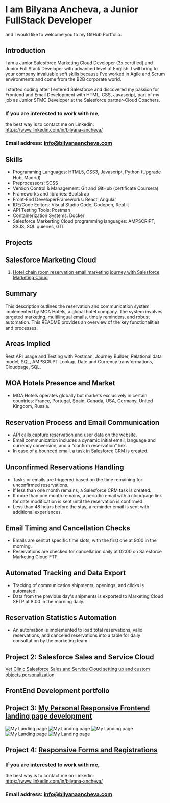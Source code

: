 # I am Bilyana Ancheva, a Junior FullStack Developer 
and I would like to welcome you to my GitHub Portfolio.

## Introduction

I am a Junior Salesforce Marketing Cloud Developer (3x certified) 
and Junior Full Stack Developer with advanced level of English.
I will bring to your company invaluable soft skills because I've worked in Agile and Scrum environments and come from the B2B corporate world.

I started coding after I entered Salesforce and discovered my passion for Frontend and Email Development with HTML, CSS, Javascript,
part of my job as Junior SFMC Developer at the Salesforce partner-Cloud Coachers.

### If you are interested to work with me, 
the best way is to contact me on Linkedin: https://www.linkedin.com/in/bilyana-ancheva/

### Email address: info@bilyanaancheva.com

## Skills
- Programming Languages: HTML5, CSS3, Javascript, Python (Upgrade Hub, Madrid)
- Preprocessors: SCSS
- Version Control & Management: Git and GitHub (certificate Coursera)
- Frameworks and libraries: Bootstrap
- Front-End DeveloperFrameworks: React, Angular
- IDE/Code Editors: Visual Studio Code, Codepen, Repl.it
- API Testing Tools: Postman
- Containerization Systems: Docker
- Salesforce Markerting Cloud programming languages: AMPSCRIPT, SSJS, SQL quieries, GTL

## Projects
## Salesforce Marketing Cloud
1. [Hotel chain room reservation email marketing journey with Salesforce Marketing Cloud ](https://docs.google.com/document/d/1HgVFumFAqz3yVIDk9XMr3QdJu9MnMYAW87Um05sJoXw/edit?usp=sharing)
## Summary
This description outlines the reservation and communication system implemented by MOA Hotels, a global hotel company. The system involves targeted marketing, multilingual emails, timely reminders, and robust automation. This README provides an overview of the key functionalities and processes.

## Areas Implied
Rest API usage and Testing with Postman, Journey Builder, Relational data model, SQL, AMPSCRIPT Lookup, Date and Currency transformations, Cloudpage, SQL.

## MOA Hotels Presence and Market
- MOA Hotels operates globally but markets exclusively in certain countries: France, Portugal, Spain, Canada, USA, Germany, United Kingdom, Russia.

## Reservation Process and Email Communication
- API calls capture reservation and user data on the website.
- Email communication includes a dynamic initial email, language and currency conversion, and a "confirm reservation" link.
- In case of a bounced email, a task in Salesforce CRM is created.

## Unconfirmed Reservations Handling
- Tasks or emails are triggered based on the time remaining for unconfirmed reservations.
- If less than one month remains, a Salesforce CRM task is created.
- If more than one month remains, a periodic email with a cloudpage link for date modification is sent until the reservation is confirmed.
- Less than 48 hours before the stay, a reminder email is sent with additional experiences.

## Email Timing and Cancellation Checks
- Emails are sent at specific time slots, with the first one at 9:00 in the morning.
- Reservations are checked for cancellation daily at 02:00 on Salesforce Marketing Cloud FTP.

## Automated Tracking and Data Export
- Tracking of communication shipments, openings, and clicks is automated.
- Data from the previous day's shipments is exported to Marketing Cloud SFTP at 8:00 in the morning daily.

## Reservation Statistics Automation
- An automation is implemented to load total reservations, valid reservations, and canceled reservations into a table for daily consultation by the marketing team.


## Project 2: Salesforce Sales and Service Cloud
[Vet Clinic Salesforce Sales and Service Cloud setting up and custom objects personalization](https://docs.google.com/presentation/d/16vo-xnHKIr2Vf2mC2w89NpbKoNRy_-WgGkfz3WpPHGc/edit?usp=sharing)

## FrontEnd Development portfolio
## Project 3: [My Personal Responsive Frontend landing page development](https://github.com/ba23-python/bilyanaancheva.github.io)
   
![My Landing page](Assets/My-Landing-screenshot1.PNG)
![My Landing page](Assets/My-Landing-screenshot2.PNG)
![My Landing page](Assets/My-Landing-screenshot3.PNG)
![My Landing page](Assets/My-Landing-screenshot4.PNG)
![My Landing page](Assets/My-Landing-screenshot5.PNG)

## Project 4: [Responsive Forms and Registrations](https://github.com/ba23-python/UpgradeHub/tree/master/Responsive%20Forms%20and%20Registrations)

### If you are interested to work with me, 
the best way is to contact me on Linkedin: https://www.linkedin.com/in/bilyana-ancheva/

### Email address: info@bilyanaancheva.com


